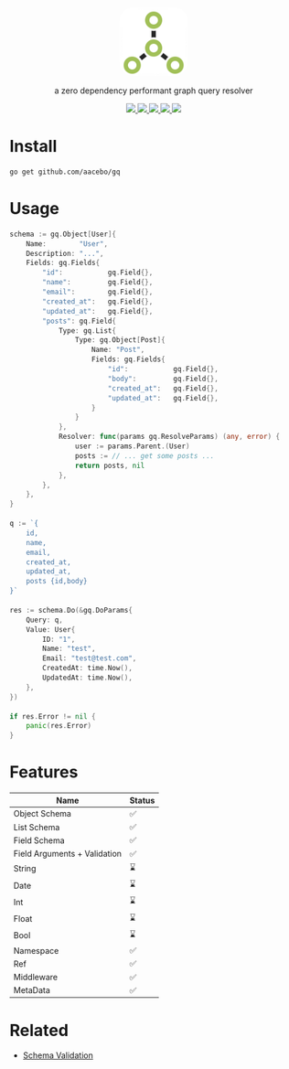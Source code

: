 <p align="center">
	<img src="./assets/icon.png" width="120px" style="border-radius:20%" />
</p>
 
<p align="center">
	a zero dependency performant graph query resolver
</p>

<p align="center">
	<a href="https://opensource.org/licenses/MIT" target="_blank" alt="License">
		<img src="https://img.shields.io/badge/License-MIT-blue.svg" />
	</a>
	<a href="https://pkg.go.dev/github.com/aacebo/gq" target="_blank" alt="Go Reference">
		<img src="https://pkg.go.dev/badge/github.com/aacebo/gq.svg" />
	</a>
	<a href="https://goreportcard.com/report/github.com/aacebo/gq" target="_blank" alt="Go Report Card">
		<img src="https://goreportcard.com/badge/github.com/aacebo/gq" />
	</a>
	<a href="https://github.com/aacebo/owl/actions/workflows/ci.yml" target="_blank" alt="Build">
		<img src="https://github.com/aacebo/owl/actions/workflows/ci.yml/badge.svg?branch=main" />
	</a>
	<a href="https://codecov.io/gh/aacebo/gq" > 
		<img src="https://codecov.io/gh/aacebo/gq/graph/badge.svg?token=9XETRUUQUY" /> 
	</a>
</p>

# Install

```bash
go get github.com/aacebo/gq
```

# Usage

```go
schema := gq.Object[User]{
	Name:        "User",
	Description: "...",
	Fields: gq.Fields{
		"id":           gq.Field{},
		"name":         gq.Field{},
		"email":        gq.Field{},
		"created_at":   gq.Field{},
		"updated_at":   gq.Field{},
		"posts": gq.Field{
			Type: gq.List{
				Type: gq.Object[Post]{
					Name: "Post",
					Fields: gq.Fields{
						"id": 			gq.Field{},
						"body":			gq.Field{},
						"created_at":   gq.Field{},
						"updated_at":   gq.Field{},
					}
				}
			},
			Resolver: func(params gq.ResolveParams) (any, error) {
				user := params.Parent.(User)
				posts := // ... get some posts ...
				return posts, nil
			},
		},
	},
}

q := `{
	id,
	name,
	email,
	created_at,
	updated_at,
	posts {id,body}
}`

res := schema.Do(&gq.DoParams{
	Query: q,
	Value: User{
		ID: "1",
		Name: "test",
		Email: "test@test.com",
		CreatedAt: time.Now(),
		UpdatedAt: time.Now(),
	},
})

if res.Error != nil {
	panic(res.Error)
}
```

# Features

| Name			             	| Status			   |
|-------------------------------|----------------------|
| Object Schema				 	| ✅				  	  |
| List Schema				 	| ✅				  	  |
| Field Schema				 	| ✅				  	  |
| Field Arguments + Validation	| ✅				  	  |
| String						| ⌛					  |
| Date							| ⌛					  |
| Int							| ⌛					  |
| Float							| ⌛					  |
| Bool							| ⌛					  |
| Namespace						| ✅					  |
| Ref							| ✅					  |
| Middleware				 	| ✅				  	  |
| MetaData					 	| ✅				  	  |

# Related

- [Schema Validation](https://github.com/aacebo/owl)
